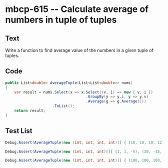 # mbcp-615 -- Calculate average of numbers in tuple of tuples

## Text

Write a function to find average value of the numbers in a given tuple of tuples.

## Code

```csharp
public List<double> AverageTuple(List<List<double>> nums)
{
    var result = nums.Select(x => x.Select((v, i) => new { v, i })
                                    .GroupBy(y => y.i, y => y.v)
                                    .Average(g => g.Average()))
                     .ToList();
    return result;
}
```

## Test List

```csharp
Debug.Assert(AverageTuple(new (int, int, int, int)[] { (10, 10, 10, 12), (30, 45, 56, 45), (81, 80, 39, 32), (1, 2, 3, 4) }).SequenceEqual(new double[] { 30.5, 34.25, 27.0, 23.25 }));
```

```csharp
Debug.Assert(AverageTuple(new (int, int, int)[]{ (1, 1, -5), (30, -15, 56), (81, -60, -39), (-10, 2, 3) }).SequenceEqual(new double[]{ 25.5, -18.0, 3.75 }));
```

```csharp
Debug.Assert(AverageTuple(new (int, int, int, int)[] { (100, 100, 100, 120), (300, 450, 560, 450), (810, 800, 390, 320), (10, 20, 30, 40) }).SequenceEqual(new double[] { 305.0, 342.5, 270.0, 232.5 }));
```
